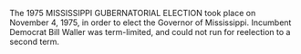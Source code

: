 The 1975 MISSISSIPPI GUBERNATORIAL ELECTION took place on November 4, 1975, in order to elect the Governor of Mississippi. Incumbent Democrat Bill Waller was term-limited, and could not run for reelection to a second term.
